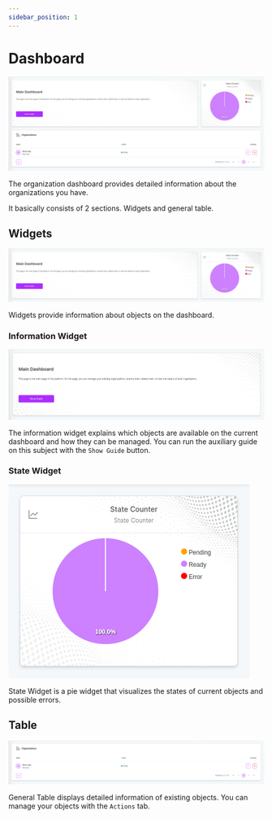 ```yaml
---
sidebar_position: 1
---
```


# Dashboard

![The organization dashboard provides detailed information about the organizations you have.](./img/org-dashboard.png)

The organization dashboard provides detailed information about the organizations you have.

It basically consists of 2 sections. Widgets and general table.

## Widgets

![Organization Dashboard Widgets](./img/org-widgets.png)

Widgets provide information about objects on the dashboard.

### Information Widget

![Organization Dashboard Widgets](./img/org-info-widget.png)

The information widget explains which objects are available on the current dashboard and how they can be managed. You can run the auxiliary guide on this subject with the `Show Guide` button.

### State Widget

![Organization Dashboard Widgets](./img/org-state-widget.png)

State Widget is a pie widget that visualizes the states of current objects and possible errors.

## Table

![Organization Table](./img/org-table.png)

General Table displays detailed information of existing objects. You can manage your objects with the `Actions` tab.
